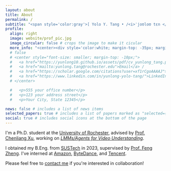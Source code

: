 ```yaml
---
layout: about
title: About
permalink: /
subtitle: "<span style='color:gray'>[ Yolo Y. Tang • /<i>ˈjoʊloʊ tɛn </i>/ • 芸珑 • she/her/hers ]</span>"
profile:
  align: right
  image: website/prof_pic.jpg
  image_circular: false # crops the image to make it cicular
  more_info: "<center><div style='color:white; margin-top: -35px; margin-bottom: 15px; font-style: italic; white-space: nowrap; font-size: 0.65em; width: 100%; max-width: 100%; text-shadow: 1.5px 1.5px 3px rgba(0,0,0,0.6), 0 0 6px rgba(0,0,0,0.3);'><span style='opacity: 0.9; color: white;'>Yolo </span><span style='opacity: 0.9; font-style: normal; color: white; text-shadow: 0.8px 0.8px 1.5px rgba(0,0,0,0.4);'>📸</span><span style='opacity: 1; color: white;'> by <a href='https://sustcsonglin.github.io/' style='color: white; text-shadow: 1px 1px 1.5px rgba(0,0,0,0.6); text-decoration: underline; text-decoration-color: var(--global-theme-color);'>Songlin Yang</a> at the WTC, 09/25</span></div></center>"
  # false
  # <center style="font-size: smaller; margin-top: -10px;">
  #   <a href="https://yunlong10.github.io/assets/pdf/cv_yunlong_tang.pdf">CV</a> /=
  #   <a href="mailto:yunlong.tang@rochester.edu">Email</a> /
  #   <a href="https://scholar.google.com/citations?user=xf1rCgoAAAAJ">GScholar</a> /
  #   <a href="https://www.linkedin.com/in/yunlong-yolo-tang/">LinkedIn</a>
  # </center>

  #   <p>555 your office number</p>
  #   <p>123 your address street</p>
  #   <p>Your City, State 12345</p>

news: false # includes a list of news items
selected_papers: true # includes a list of papers marked as "selected={true}"
social: true # includes social icons at the bottom of the page
---
```


<!-- Hi there / 你好 / こんにちは / Ciallo～(∠・ω< )⌒★ Welcome to my homepage! -->

I'm a Ph.D. student at the [University of Rochester](https://www.rochester.edu/), advised by [Prof. Chenliang Xu](https://www.cs.rochester.edu/~cxu22/index.html), working on <em><a href="https://github.com/yunlong10/Awesome-LLMs-for-Video-Understanding">LMMs/Agents for Video Understanding</a></em>.

I obtained my B.Eng. from [SUSTech](https://www.sustech.edu.cn/en/) in 2023, supervised by [Prof. Feng Zheng](https://scholar.google.com/citations?user=PcmyXHMAAAAJ).
I've interned at [Amazon](https://www.aboutamazon.com/), [ByteDance](https://www.bytedance.com/en/), and [Tencent](https://www.tencent.com/).

Please feel free to [contact me](/#social-links) if you're interested in collaboration!

<!-- `Please read this`[`[note]`](/collaboration_precautions)`if you're interested in research collaboration.` -->
